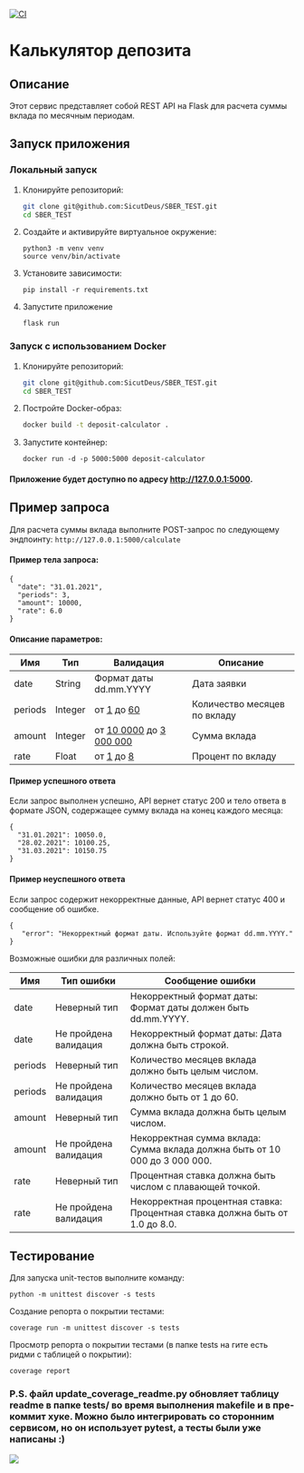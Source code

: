 [![CI](https://github.com/SicutDeus/SBER_TEST/actions/workflows/ci.yml/badge.svg)](https://github.com/SicutDeus/SBER_TEST/actions/workflows/ci.yml)
# Калькулятор депозита
## Описание

Этот сервис представляет собой REST API на Flask для расчета суммы вклада по месячным периодам.

## Запуск приложения

### Локальный запуск

1. Клонируйте репозиторий:
   ```bash
   git clone git@github.com:SicutDeus/SBER_TEST.git
   cd SBER_TEST
   ```
2. Создайте и активируйте виртуальное окружение:
    ```
   python3 -m venv venv
   source venv/bin/activate
   ```
3. Установите зависимости:
   ```
   pip install -r requirements.txt
   ```
4. Запустите приложение
   ```
   flask run
   ```

### Запуск с использованием Docker
1. Клонируйте репозиторий:
   ```bash
   git clone git@github.com:SicutDeus/SBER_TEST.git
   cd SBER_TEST
   ```
2. Постройте Docker-образ:
   ```bash
   docker build -t deposit-calculator .
   ```
3. Запустите контейнер:
    ```
   docker run -d -p 5000:5000 deposit-calculator
   ```
#### Приложение будет доступно по адресу http://127.0.0.1:5000.

## Пример запроса
Для расчета суммы вклада выполните POST-запрос по следующему эндпоинту: `http://127.0.0.1:5000/calculate`

#### Пример тела запроса:
```
{
  "date": "31.01.2021",
  "periods": 3,
  "amount": 10000,
  "rate": 6.0
}
```
#### Описание параметров:

| Имя     | Тип     | Валидация                              | Описание                     |
|---------|---------|----------------------------------------|------------------------------|
| date    | String  | Формат даты dd.mm.YYYY                 | Дата заявки                  |
| periods | Integer | от <u>1</u> до <u>60</u>               | Количество месяцев по вкладу |
| amount  | Integer | от <u>10 0000</u> до <u>3 000 000</u>  | Сумма вклада                 |
| rate    | Float   | от <u>1</u> до <u>8</u>                | Процент по вкладу            |

#### Пример успешного ответа

Если запрос выполнен успешно, API вернет статус 200 и тело ответа в формате JSON, содержащее сумму вклада на конец каждого месяца:

```
{
  "31.01.2021": 10050.0,
  "28.02.2021": 10100.25,
  "31.03.2021": 10150.75
}
```

#### Пример неуспешного ответа

Если запрос содержит некорректные данные, API вернет статус 400 и сообщение об ошибке.

```
{
   "error": "Некорректный формат даты. Используйте формат dd.mm.YYYY."
}
```
Возможные ошибки для различных полей: 

| Имя     | Тип ошибки             | Сообщение ошибки                                                             |
|---------|------------------------|------------------------------------------------------------------------------|
| date    | Неверный тип           | Некорректный формат даты: Формат даты должен быть dd.mm.YYYY.                |
| date    | Не пройдена валидация  | Некорректный формат даты: Дата должна быть строкой.                          |
| periods | Неверный тип           | Количество месяцев вклада должно быть целым числом.                          |
| periods | Не пройдена валидация  | Количество месяцев вклада должно быть от 1 до 60.                            |
| amount  | Неверный тип           | Сумма вклада должна быть целым числом.                                       |
| amount  | Не пройдена валидация  | Некорректная сумма вклада: Сумма вклада должна быть от 10 000 до 3 000 000.  |
| rate    | Неверный тип           | Процентная ставка должна быть числом с плавающей точкой.                     |
| rate    | Не пройдена валидация  | Некорректная процентная ставка: Процентная ставка должна быть от 1.0 до 8.0. |


## Тестирование
Для запуска unit-тестов выполните команду:
```
python -m unittest discover -s tests 
```
Создание репорта о покрытии тестами:
```
coverage run -m unittest discover -s tests
```
Просмотр репорта о покрытии тестами (в папке tests на гите есть ридми с таблицей о покрытии):
```
coverage report
```

### P.S. файл update_coverage_readme.py обновляет таблицу readme в папке tests/ во время выполнения makefile и в пре-коммит хуке. Можно было интегрировать со сторонним сервисом, но он использует pytest, а тесты были уже написаны :)

![](https://www.meme-arsenal.com/memes/304e76637da95d6b818ff0a27b9282e6.jpg)

